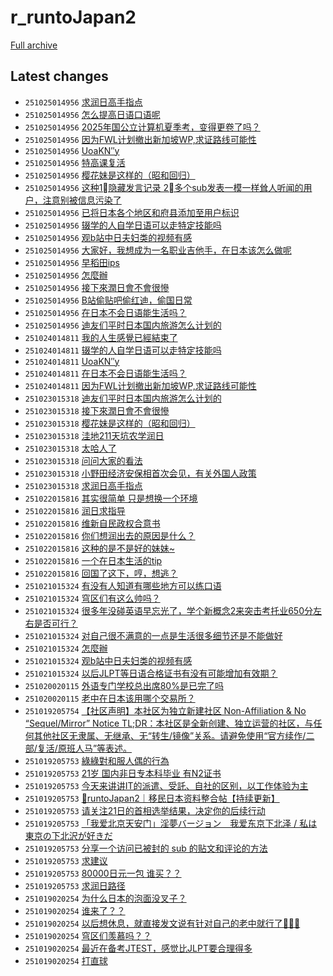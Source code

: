 # r_runtoJapan2

[Full archive](archive.md)

## Latest changes

- `251025014956` [求润日高手指点](../posts/r_runtoJapan2/251022173815_1odezex.md)
- `251025014956` [怎么提高日语口语呢](../posts/r_runtoJapan2/251024134427_1oey570.md)
- `251025014956` [2025年国公立计算机夏季考，变得更卷了吗？](../posts/r_runtoJapan2/251024115505_1oevp3g.md)
- `251025014956` [因为FWL计划撤出新加坡WP,求证路线可能性](../posts/r_runtoJapan2/251023064442_1odw8q9.md)
- `251025014956` [UoaKN″y](../posts/r_runtoJapan2/251023160021_1oe75wb.md)
- `251025014956` [特高课复活](../posts/r_runtoJapan2/251024031331_1oen3dd.md)
- `251025014956` [樱花妹是这样的（昭和回归）](../posts/r_runtoJapan2/251022121634_1od6mla.md)
- `251025014956` [这种1⃣️隐藏发言记录 2⃣️多个sub发表一模一样耸人听闻的用户，注意别被信息污染了](../posts/r_runtoJapan2/251024051343_1oep9mb.md)
- `251025014956` [已将日本各个地区和府县添加至用户标识](../posts/r_runtoJapan2/251024084201_1oesgui.md)
- `251025014956` [辍学的人自学日语可以走特定技能吗](../posts/r_runtoJapan2/251023032936_1odsx7c.md)
- `251025014956` [观b站中日夫妇类的视频有感](../posts/r_runtoJapan2/251020144416_1obkrjj.md)
- `251025014956` [大家好，我想成为一名职业吉他手，在日本该怎么做呢](../posts/r_runtoJapan2/251024074358_1oerla6.md)
- `251025014956` [早稻田ips](../posts/r_runtoJapan2/251024115429_1oevonr.md)
- `251025014956` [怎麼辦](../posts/r_runtoJapan2/251020202236_1obsnih.md)
- `251025014956` [接下來潤日會不會很慘](../posts/r_runtoJapan2/251022183743_1odgltd.md)
- `251025014956` [B站偷贴吧偷红迪，偷国日常](../posts/r_runtoJapan2/251024140629_1oeyofp.md)
- `251025014956` [在日本不会日语能生活吗？](../posts/r_runtoJapan2/251023202152_1oee2au.md)
- `251025014956` [迪友们平时日本国内旅游怎么计划的](../posts/r_runtoJapan2/251022042651_1ocyqdz.md)
- `251024014811` [我的人生感覺已經結束了](../posts/r_runtoJapan2/251024004434_1oek47x.md)
- `251024014811` [辍学的人自学日语可以走特定技能吗](../posts/r_runtoJapan2/251023032936_1odsx7c.md)
- `251024014811` [UoaKN″y](../posts/r_runtoJapan2/251023160021_1oe75wb.md)
- `251024014811` [在日本不会日语能生活吗？](../posts/r_runtoJapan2/251023202152_1oee2au.md)
- `251024014811` [因为FWL计划撤出新加坡WP,求证路线可能性](../posts/r_runtoJapan2/251023064442_1odw8q9.md)
- `251023015318` [迪友们平时日本国内旅游怎么计划的](../posts/r_runtoJapan2/251022042651_1ocyqdz.md)
- `251023015318` [接下來潤日會不會很慘](../posts/r_runtoJapan2/251022183743_1odgltd.md)
- `251023015318` [樱花妹是这样的（昭和回归）](../posts/r_runtoJapan2/251022121634_1od6mla.md)
- `251023015318` [洼地211天坑农学润日](../posts/r_runtoJapan2/251022120238_1od6bv1.md)
- `251023015318` [太哈人了](../posts/r_runtoJapan2/251022150447_1odas7u.md)
- `251023015318` [问问大家的看法](../posts/r_runtoJapan2/251022084848_1od2yiv.md)
- `251023015318` [小野田经济安保相首次会见，有关外国人政策](../posts/r_runtoJapan2/251022074044_1od1x0w.md)
- `251023015318` [求润日高手指点](../posts/r_runtoJapan2/251022173815_1odezex.md)
- `251022015816` [其实很简单 只是想换一个环境](../posts/r_runtoJapan2/251021151145_1ocfl5l.md)
- `251022015816` [润日求指导](../posts/r_runtoJapan2/251021162510_1ochj0k.md)
- `251022015816` [维新自民政权合意书](../posts/r_runtoJapan2/251021090919_1oc81iz.md)
- `251022015816` [你们想润出去的原因是什么？](../posts/r_runtoJapan2/251021065157_1oc5yk8.md)
- `251022015816` [这种的是不是好的妹妹~](../posts/r_runtoJapan2/251021081112_1oc761j.md)
- `251022015816` [一个在日本生活的tip](../posts/r_runtoJapan2/251022000539_1octcq9.md)
- `251022015816` [回国了这下，哼，想逃？](../posts/r_runtoJapan2/251021150943_1ocfj79.md)
- `251021015324` [有没有人知道有哪些地方可以练口语](../posts/r_runtoJapan2/251020090303_1obf4qd.md)
- `251021015324` [穹区们有这么帅吗？](../posts/r_runtoJapan2/251020161019_1obmmnn.md)
- `251021015324` [很多年没碰英语早忘光了，学个新概念2来突击考托业650分左右是否可行？](../posts/r_runtoJapan2/251020110537_1obg3ei.md)
- `251021015324` [对自己很不满意的一点是生活很多细节还是不能做好](../posts/r_runtoJapan2/251020090855_1obf7ro.md)
- `251021015324` [怎麼辦](../posts/r_runtoJapan2/251020202236_1obsnih.md)
- `251021015324` [观b站中日夫妇类的视频有感](../posts/r_runtoJapan2/251020144416_1obkrjj.md)
- `251021015324` [以后JLPT等日语合格证书有没有可能增加有效期？](../posts/r_runtoJapan2/251021003509_1obyr9q.md)
- `251020020115` [外语专门学校总出席80%是已完了吗](../posts/r_runtoJapan2/251020011742_1ob6u0l.md)
- `251020020115` [老中在日本该用哪个交易所？](../posts/r_runtoJapan2/251019232629_1ob4fto.md)
- `251019205754` [【社区声明】本社区为独立新建社区 Non-Affiliation & No “Sequel/Mirror” Notice       TL;DR：本社区是全新创建、独立运营的社区，与任何其他社区无隶属、无继承、无“转生/镜像”关系。请避免使用“官方续作/二部/复活/原班人马”等表述。](../posts/r_runtoJapan2/250930073117_1nu6u3k.md)
- `251019205753` [綠綠對和服人偶的行為](../posts/r_runtoJapan2/251019152609_1oasfxn.md)
- `251019205753` [21岁 国内非日专本科毕业 有N2证书](../posts/r_runtoJapan2/251019040516_1oag3tf.md)
- `251019205753` [今天来讲讲IT的派遣、受託、自社的区别，以工作体验为主](../posts/r_runtoJapan2/251019081219_1oak5mt.md)
- `251019205753` [🗾runtoJapan2｜移民日本资料整合帖【持续更新】](../posts/r_runtoJapan2/251017080419_1o8vf4l.md)
- `251019205753` [请关注21日的首相选举结果，决定你的后续行动](../posts/r_runtoJapan2/251019133202_1oapqfl.md)
- `251019205753` [「我爱北京天安门」淫夢バージョン　我爱东京下北泽 / 私は東京の下北沢が好きだ](../posts/r_runtoJapan2/251019080202_1oak011.md)
- `251019205753` [分享一个访问已被封的 sub 的贴文和评论的方法](../posts/r_runtoJapan2/251019201646_1oazwgj.md)
- `251019205753` [求建议](../posts/r_runtoJapan2/251019082538_1oakcy1.md)
- `251019205753` [80000日元一包 谁买？？](../posts/r_runtoJapan2/251019065756_1oaizyb.md)
- `251019205753` [求润日路径](../posts/r_runtoJapan2/251009023232_1o1ukgj.md)
- `251019020254` [为什么日本的泡面没叉子？](../posts/r_runtoJapan2/251018080048_1o9pz7n.md)
- `251019020254` [谁来了？？](../posts/r_runtoJapan2/251018152310_1o9ynic.md)
- `251019020254` [以后想休息，就直接发文说有针对自己的老中就行了🏃🏻‍♂️](../posts/r_runtoJapan2/251018064933_1o9ou63.md)
- `251019020254` [穹区们羡慕吗？？](../posts/r_runtoJapan2/251018061658_1o9ob3h.md)
- `251019020254` [最近在备考JTEST，感觉比JLPT要合理得多](../posts/r_runtoJapan2/251018111723_1o9t40m.md)
- `251019020254` [打直球](../posts/r_runtoJapan2/251018051050_1o9n75r.md)
